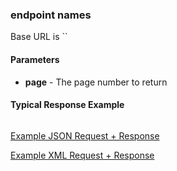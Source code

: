 ### endpoint names

Base URL is ``

#### Parameters

- **page** - The page number to return


#### Typical Response Example

```typescript

```

[Example JSON Request + Response]()

[Example XML Request + Response]()